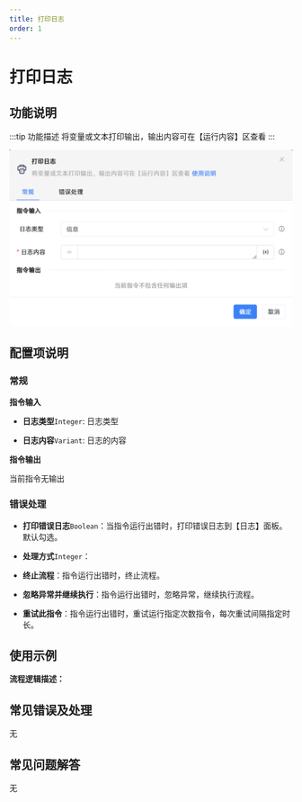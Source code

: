 ```yaml
---
title: 打印日志
order: 1
---
```


# 打印日志

## 功能说明

:::tip 功能描述
将变量或文本打印输出，输出内容可在【运行内容】区查看
:::

![打印日志](../../../assets/打印日志_command.png)

## 配置项说明

### 常规

**指令输入**

- **日志类型**`Integer`: 日志类型

- **日志内容**`Variant`: 日志的内容


**指令输出**

当前指令无输出

### 错误处理

- **打印错误日志**`Boolean`：当指令运行出错时，打印错误日志到【日志】面板。默认勾选。

- **处理方式**`Integer`：

 - **终止流程**：指令运行出错时，终止流程。

 - **忽略异常并继续执行**：指令运行出错时，忽略异常，继续执行流程。

 - **重试此指令**：指令运行出错时，重试运行指定次数指令，每次重试间隔指定时长。

## 使用示例

**流程逻辑描述：** 

## 常见错误及处理

无

## 常见问题解答

无

